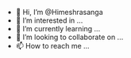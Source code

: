 - 👋 Hi, I’m @Himeshrasanga
- 👀 I’m interested in ...
- 🌱 I’m currently learning ...
- 💞️ I’m looking to collaborate on ...
- 📫 How to reach me ...

<!---
Himeshrasanga/Himeshrasanga is a ✨ special ✨ repository because its `README.md` (this file) appears on your GitHub profile.
You can click the Preview link to take a look at your changes.
--->
